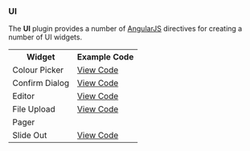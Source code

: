 ### UI

The **UI** plugin provides a number of [AngularJS](http://angularjs.org/) directives for creating a number of UI widgets.

<table class="table">
<tr>
<th>Widget</th>
<th>Example Code</ht>
</tr>

<tr>
  <td>Colour Picker</td>
  <td>
     <a href="https://github.com/hawtio/hawtio/blob/master/hawtio-web/src/main/webapp/app/ui/html/test.html#L33" class="btn">View Code</a>
  </td>
</tr>
<tr>
  <td>Confirm Dialog</td>
  <td>
    <a href="https://github.com/hawtio/hawtio/blob/master/hawtio-web/src/main/webapp/app/ui/html/test.html#L45-45" class="btn">View Code</a>
  </td>
</tr>
<tr>
  <td>Editor</td>
  <td>
    <a href="https://github.com/hawtio/hawtio/blob/master/hawtio-web/src/main/webapp/app/ui/html/test.html#L144" class="btn">View Code</a>
  </td>
</tr>
<tr>
  <td>File Upload</td>
  <td>
    <a href="https://github.com/hawtio/hawtio/blob/master/hawtio-web/src/main/webapp/app/ui/html/test.html#L21" class="btn">View Code</a>
  </td>
</tr>
<tr>
  <td>Pager</td>
  <td>
  </td>
</tr>
<tr>
  <td>Slide Out</td>
  <td>
    <a href="https://github.com/hawtio/hawtio/blob/master/hawtio-web/src/main/webapp/app/ui/html/test.html#L45-45" class="btn">View Code</a>
  </td>
</tr>
</table>


